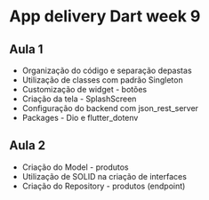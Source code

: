 # App delivery Dart week 9

## Aula 1
- Organização do código e separação depastas
- Utilização de classes com padrão Singleton
- Customização de widget - botões
- Criação da tela - SplashScreen
- Configuração do backend com json_rest_server
- Packages - Dio e flutter_dotenv

## Aula 2
- Criação do Model - produtos
- Utilização de SOLID na criação de interfaces
- Criação do Repository - produtos (endpoint)
